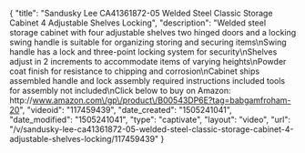{
    "title": "Sandusky Lee CA41361872-05 Welded Steel Classic Storage Cabinet 4 Adjustable Shelves Locking",
    "description": "Welded steel storage cabinet with four adjustable shelves two hinged doors and a locking swing handle is suitable for organizing storing and securing items\nSwing handle has a lock and three-point locking system for security\nShelves adjust in 2 increments to accommodate items of varying heights\nPowder coat finish for resistance to chipping and corrosion\nCabinet ships assembled handle and lock assembly required instructions included tools for assembly not included\nClick below to buy on Amazon: http:\/\/www.amazon.com\/gp\/product\/B00543DP6E?tag=babgamfroham-20",
    "videoid": "117459439",
    "date_created": "1505241041",
    "date_modified": "1505241041",
    "type": "captivate",
    "layout": "video",
    "url": "\/v\/sandusky-lee-ca41361872-05-welded-steel-classic-storage-cabinet-4-adjustable-shelves-locking\/117459439"
}